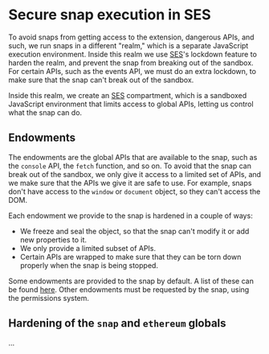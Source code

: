 # Secure snap execution in SES

To avoid snaps from getting access to the extension, dangerous APIs, and such,
we run snaps in a different "realm," which is a separate JavaScript execution
environment. Inside this realm we use [SES]'s lockdown feature to harden the
realm, and prevent the snap from breaking out of the sandbox. For certain APIs,
such as the events API, we must do an extra lockdown, to make sure that the
snap can't break out of the sandbox.

Inside this realm, we create an [SES] compartment, which is a
sandboxed JavaScript environment that limits access to global APIs, letting us
control what the snap can do.

## Endowments

The endowments are the global APIs that are available to the snap, such as the
`console` API, the `fetch` function, and so on. To avoid that the snap can
break out of the sandbox, we only give it access to a limited set of APIs, and
we make sure that the APIs we give it are safe to use. For example, snaps don't
have access to the `window` or `document` object, so they can't access the DOM.

Each endowment we provide to the snap is hardened in a couple of ways:

- We freeze and seal the object, so that the snap can't modify it or add new
  properties to it.
- We only provide a limited subset of APIs.
- Certain APIs are wrapped to make sure that they can be torn down properly
  when the snap is being stopped.

Some endowments are provided to the snap by default. A list of these can be
found [here](../../packages/snaps-utils/src/default-endowments.ts). Other
endowments must be requested by the snap, using the permissions system.

## Hardening of the `snap` and `ethereum` globals

...

[ses]: https://github.com/endojs/endo/tree/master/packages/ses
